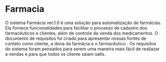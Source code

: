 # Farmacia
O sistema Farmácia ver.1.0 é uma solução para automatização de farmácias. Ela fornece funcionalidades para facilitar o processo de cadastro dos farmacêuticos e clientes, além de controle da venda dos medicamentos.
O  documento de requisitos foi criado  para apresentar  nossas fontes de contato como  cliente, a dona da farmácia e o farmacêutico . Os requisitos do sistema foram pensados para serem uma maneira mais fácil de realiazar a vendas e para que todos os cliente saiam satis.
